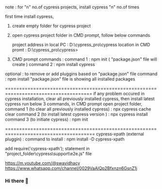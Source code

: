 
note : for "n" no.of cypress projects, install cypress "n" no.of times

first time install cypress,

1) create empty folder for cypress project
2) open cypress project folder in CMD prompt, follow below commands
    
    project address in local PC   :   D:\cypress_pro\cypress
    location in  CMD  promt        :  D:\cypress_pro\cypress>

3) CMD prompt commands :
command 1 : npm init  ( "package.json"  file will create )
command 2 : npm install cypress  

optional  : to remove or add pluggins based on "package.json" file
command   :  npm install 
"package.json"  file is showing all installed packages

=====================================================================================
if any problem occured in cypress installation,
clear all previously installed cypress, then install latest cypress
run below 3 commands,
in CMD prompt open project folder,
command 1 (to clear all previously installed cypress)  :  npx cypress cache clear
command 2  (to install latest cypress version ) :  npx cypress install
command 3 (to initiate cypress)      :     npm init

======================================================================================
cypress-xpath  (external pluggin)   :
command to install   :  npm install -D cypress-xpath

add      require('cypress-xpath');      statement in       "project_folder\cypress\support\e2e.js"     file


https://m.youtube.com/@swavidhacy
https://www.whatsapp.com/channel/0029VaAlQp2Bfxnzn6GsnZ1j

### Hi there 👋

<!--
**haricypress/haricypress** is a ✨ _special_ ✨ repository because its `README.md` (this file) appears on your GitHub profile.

Here are some ideas to get you started:

- 🔭 I’m currently working on ...
- 🌱 I’m currently learning ...
- 👯 I’m looking to collaborate on ...
- 🤔 I’m looking for help with ...
- 💬 Ask me about ...
- 📫 How to reach me: ...
- 😄 Pronouns: ...
- ⚡ Fun fact: ...
-->
